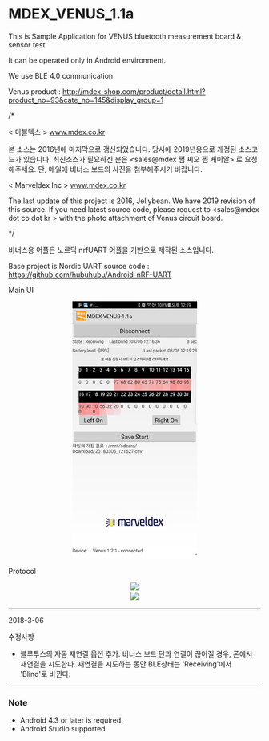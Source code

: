 # MDEX_VENUS_1.1a

This is Sample Application for VENUS bluetooth measurement board & sensor test

It can be operated only in Android environment.

We use BLE 4.0 communication

Venus product :  http://mdex-shop.com/product/detail.html?product_no=93&cate_no=145&display_group=1

/*

< 마블덱스 >  www.mdex.co.kr

본 소스는 2016년에 마지막으로 갱신되었습니다. 당사에 2019년용으로 개정된 소스코드가 있습니다. 최신소스가 필요하신 분은 <sales@mdex 쩜 씨오 쩜 케이알>  로 요청해주세요. 단, 메일에 비너스 보드의 사진을 첨부해주시기 바랍니다.

< Marveldex Inc >  www.mdex.co.kr

The last update of this project is 2016, Jellybean. We have 2019 revision of this source. If you need latest source code, please request to <sales@mdex dot co dot kr > with the photo attachment of Venus circuit board.


*/


비너스용 어플은 노르딕 nrfUART 어플을 기반으로 제작된 소스입니다.

Base project is Nordic UART source code : https://github.com/hubuhubu/Android-nRF-UART


Main UI 
<div align = "center">
<img src="https://github.com/Marveldex/MDEX_VENUS_1.1a/blob/master/Img/MainUi.png" />
</div>


Protocol
<div align = "center">
<img src="https://github.com/Marveldex/MDEX_VENUS_1.1a/blob/master/Img/VENUS_PROTOCAOL1.png" />
</div>
<div align = "center">
<img src="https://github.com/Marveldex/MDEX_VENUS_1.1a/blob/master/Img/VENUS_PROTOCOL2.png" />
</div>



---------------------------------------
2018-3-06

수정사항
 - 블루투스의 자동 재연결 옵션 추가. 비너스 보드 단과 연결이 끊어질 경우, 폰에서 재연결을 시도한다. 재연결을 시도하는 동안 BLE상태는 'Receiving'에서 'Blind'로 바뀐다.

---------------------------------------

### Note
- Android 4.3 or later is required.
- Android Studio supported 
